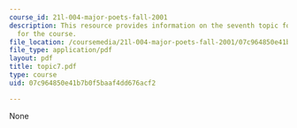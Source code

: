 ```yaml
---
course_id: 21l-004-major-poets-fall-2001
description: This resource provides information on the seventh topic for discussion
  for the course.
file_location: /coursemedia/21l-004-major-poets-fall-2001/07c964850e41b7b0f5baaf4dd676acf2_topic7.pdf
file_type: application/pdf
layout: pdf
title: topic7.pdf
type: course
uid: 07c964850e41b7b0f5baaf4dd676acf2

---
```

None